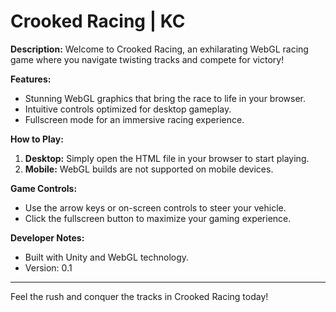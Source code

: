 # Crooked Racing | KC

**Description:**
Welcome to Crooked Racing, an exhilarating WebGL racing game where you navigate twisting tracks and compete for victory!

**Features:**
- Stunning WebGL graphics that bring the race to life in your browser.
- Intuitive controls optimized for desktop gameplay.
- Fullscreen mode for an immersive racing experience.

**How to Play:**
1. **Desktop:** Simply open the HTML file in your browser to start playing.
2. **Mobile:** WebGL builds are not supported on mobile devices.

**Game Controls:**
- Use the arrow keys or on-screen controls to steer your vehicle.
- Click the fullscreen button to maximize your gaming experience.

**Developer Notes:**
- Built with Unity and WebGL technology.
- Version: 0.1

---

Feel the rush and conquer the tracks in Crooked Racing today!
